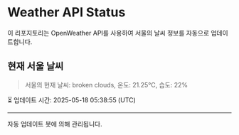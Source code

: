 
# Weather API Status

이 리포지토리는 OpenWeather API를 사용하여 서울의 날씨 정보를 자동으로 업데이트합니다.

## 현재 서울 날씨
> 서울의 현재 날씨: broken clouds, 온도: 21.25°C, 습도: 22%

⏳ 업데이트 시간: 2025-05-18 05:38:55 (UTC)

---
자동 업데이트 봇에 의해 관리됩니다.
